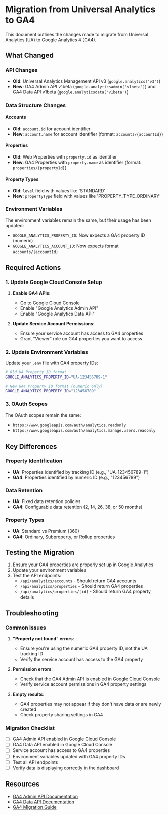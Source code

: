 # Migration from Universal Analytics to GA4

This document outlines the changes made to migrate from Universal Analytics (UA) to Google Analytics 4 (GA4).

## What Changed

### API Changes
- **Old**: Universal Analytics Management API v3 (`google.analytics('v3')`)
- **New**: GA4 Admin API v1beta (`google.analyticsadmin('v1beta')`) and GA4 Data API v1beta (`google.analyticsdata('v1beta')`)

### Data Structure Changes

#### Accounts
- **Old**: `account.id` for account identifier
- **New**: `account.name` for account identifier (format: `accounts/{accountId}`)

#### Properties
- **Old**: Web Properties with `property.id` as identifier
- **New**: GA4 Properties with `property.name` as identifier (format: `properties/{propertyId}`)

#### Property Types
- **Old**: `level` field with values like 'STANDARD'
- **New**: `propertyType` field with values like 'PROPERTY_TYPE_ORDINARY'

### Environment Variables
The environment variables remain the same, but their usage has been updated:

- `GOOGLE_ANALYTICS_PROPERTY_ID`: Now expects a GA4 property ID (numeric)
- `GOOGLE_ANALYTICS_ACCOUNT_ID`: Now expects format `accounts/{accountId}`

## Required Actions

### 1. Update Google Cloud Console Setup

1. **Enable GA4 APIs**:
   - Go to Google Cloud Console
   - Enable "Google Analytics Admin API"
   - Enable "Google Analytics Data API"

2. **Update Service Account Permissions**:
   - Ensure your service account has access to GA4 properties
   - Grant "Viewer" role on GA4 properties you want to access

### 2. Update Environment Variables

Update your `.env` file with GA4 property IDs:

```bash
# Old UA Property ID format
GOOGLE_ANALYTICS_PROPERTY_ID="UA-123456789-1"

# New GA4 Property ID format (numeric only)
GOOGLE_ANALYTICS_PROPERTY_ID="123456789"
```

### 3. OAuth Scopes
The OAuth scopes remain the same:
- `https://www.googleapis.com/auth/analytics.readonly`
- `https://www.googleapis.com/auth/analytics.manage.users.readonly`

## Key Differences

### Property Identification
- **UA**: Properties identified by tracking ID (e.g., "UA-123456789-1")
- **GA4**: Properties identified by numeric ID (e.g., "123456789")

### Data Retention
- **UA**: Fixed data retention policies
- **GA4**: Configurable data retention (2, 14, 26, 38, or 50 months)

### Property Types
- **UA**: Standard vs Premium (360)
- **GA4**: Ordinary, Subproperty, or Rollup properties

## Testing the Migration

1. Ensure your GA4 properties are properly set up in Google Analytics
2. Update your environment variables
3. Test the API endpoints:
   - `/api/analytics/accounts` - Should return GA4 accounts
   - `/api/analytics/properties` - Should return GA4 properties
   - `/api/analytics/properties/[id]` - Should return GA4 property details

## Troubleshooting

### Common Issues

1. **"Property not found" errors**:
   - Ensure you're using the numeric GA4 property ID, not the UA tracking ID
   - Verify the service account has access to the GA4 property

2. **Permission errors**:
   - Check that the GA4 Admin API is enabled in Google Cloud Console
   - Verify service account permissions in GA4 property settings

3. **Empty results**:
   - GA4 properties may not appear if they don't have data or are newly created
   - Check property sharing settings in GA4

### Migration Checklist

- [ ] GA4 Admin API enabled in Google Cloud Console
- [ ] GA4 Data API enabled in Google Cloud Console
- [ ] Service account has access to GA4 properties
- [ ] Environment variables updated with GA4 property IDs
- [ ] Test all API endpoints
- [ ] Verify data is displaying correctly in the dashboard

## Resources

- [GA4 Admin API Documentation](https://developers.google.com/analytics/devguides/config/admin/v1)
- [GA4 Data API Documentation](https://developers.google.com/analytics/devguides/reporting/data/v1)
- [GA4 Migration Guide](https://support.google.com/analytics/answer/9744165)